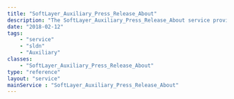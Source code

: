 ```yaml
---
title: "SoftLayer_Auxiliary_Press_Release_About"
description: "The SoftLayer_Auxiliary_Press_Release_About service provides all the about paragraphs associated to a press release. "
date: "2018-02-12"
tags:
    - "service"
    - "sldn"
    - "Auxiliary"
classes:
    - "SoftLayer_Auxiliary_Press_Release_About"
type: "reference"
layout: "service"
mainService : "SoftLayer_Auxiliary_Press_Release_About"
---
```

